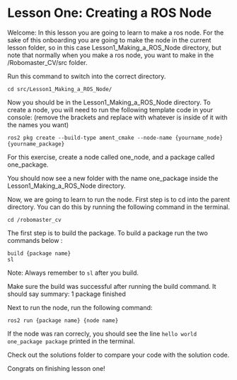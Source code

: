 # Lesson One: Creating a ROS Node

Welcome: In this lesson you are going to learn to make a ros node. For the sake of this onboarding you are going to make the node in the current lesson folder, so in this case Lesson1_Making_a_ROS_Node directory, but note that normally when you make a ros node, you want to make in the /Robomaster_CV/src folder. 

Run this command to switch into the correct directory.

```
cd src/Lesson1_Making_a_ROS_Node/
```
Now you should be in the Lesson1_Making_a_ROS_Node directory. To create a node, you will need to run the following template code in your console: (remove the brackets and replace with whatever is inside of it with the names you want)

```
ros2 pkg create --build-type ament_cmake --node-name {yourname_node} {yourname_package}
```

For this exercise, create a node called one_node, and a package called one_package. 


You should now see a new folder with the name one_package inside the Lesson1_Making_a_ROS_Node directory.


Now, we are going to learn to run the node. First step is to cd into the parent directory. You can do this by running the following command in the terminal.

```
cd /robomaster_cv
```

The first step is to build the package. To build a package run the two commands below :

```
build {package name}
sl
```

Note: Always remember to `sl` after you build.

Make sure the build was successful after running the build command. It should say summary: 1 package finished


Next to run the node, run the following command: 

```
ros2 run {package name} {node name}
```

If the node was ran correcly, you should see the line `hello world one_package package` printed in the terminal.


Check out the solutions folder to compare your code with the solution code.


Congrats on finishing lesson one!